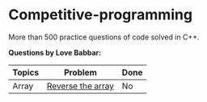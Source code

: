 # Competitive-programming
More than 500 practice questions of code solved in C++.




**Questions by Love Babbar:**


|Topics|Problem|Done|
|------|-------|----|
|Array|[Reverse the array](https://www.geeksforgeeks.org/write-a-program-to-reverse-an-array-or-string/)|No|